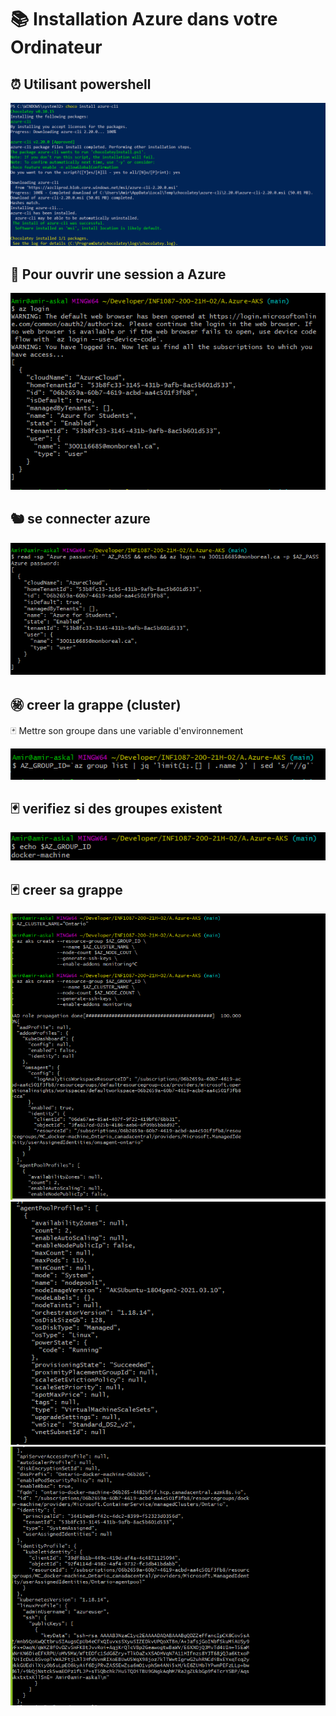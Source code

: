 # 📚 Installation Azure dans votre Ordinateur 

⏰ Utilisant powershell 
---------------------
![image](images/1.0.PNG)

🛶 Pour ouvrir une session a Azure 
-----------------------------
![image](images/1.1.PNG)

🐿️ se connecter azure 
----------------------
![image](images/1.2.PNG)

㊙️ creer la grappe (cluster)
--------------------
🃏 Mettre son groupe dans une variable d'environnement

![image](images/2.1.PNG)

🃏 verifiez si des groupes existent 
----------------------------------
![image](images/2.2.PNG)

🃏 creer sa grappe 
------------------
![image](images/1.3.PNG)  ![image](images/1.4.PNG)  ![image](images/1.5.PNG)


